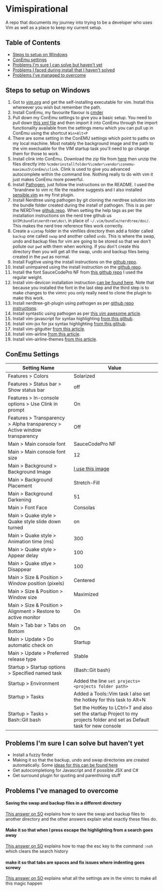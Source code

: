# Vimispirational
A repo that documents my journey into trying to be a developer who uses Vim as well as a place to keep my current setup.

## Table of Contents
- [Steps to setup on Windows](#steps-to-setup-on-windows)
- [ConEmu settings](#conemu-settings)
- [Problems I'm sure I can solve but haven't yet](#problems-im-sure-i-can-solve-but-havent-yet)
- [Problems I faced during install that I haven't solved](#problems-i-faced-during-install-that-i-havent-solved)
- [Problems I've managed to overcome](#problems-ive-managed-to-overcome)

## Steps to setup on Windows
1. Got to [vim.org](http://vim.org/) and get the self-installing executable for vim. Install this whereever you wish but remember the path.
1. Install ConEmu, my favourite flavour is [cmder](http://cmder.net/)
1. Pull down my ConEmu settings to give you a basic setup. You need to pull down [this xml file](https://github.com/zacbraddy/Vimispirational/blob/master/con_emu_settings.xml) and then import it into ConEmu through the import functionality available from the settings menu which you can pull up in ConEmu using the shortcut `Win+Alt+P`
1. There are some setting in the ConEMU settings which point to paths on my local machine. Most notably the background image and the path to the vim exectuable for the VIM startup task you'll need to go change them for those to work.
1. Install clink into ConEmu. Download the zip file from [here](https://mridgers.github.io/clink/) then unzip the files directly into `%cmderinstallfolder%\cmder\vendor\conemu-maximus5\ConEmu\clink`. Clink is used to give you advanced autocomplete within the command line. Nothing really to do with vim it just makes ConEmu more powerful.
1. Install [Pathogen](https://github.com/tpope/vim-pathogen), just follow the instructions on the README. I used the "brandnew to vim rc file the readme suggests and I also installed [sensible.vim](https://github.com/tpope/vim-sensible) as my first plugin.
1. Install Nerdtree using pathogen by git cloning the nerdtree solution into the bundle folder created during the install of pathogen. This is as per the NERDTree [github repo](https://github.com/scrooloose/nerdtree). When setting the help tags as per the installation instructions on the nerd tree github us `$VIM\bundle\nerdtree\doc\` in place of `~/.vim/bundle/nerdtree/doc/`. This makes the nerd tree reference files work correctly.
1. Create a `vimtmp` folder in the vimfiles directory then add a folder called `backup` one called `swap` and another called `undo`. This is where the swap, undo and backup files for vim are going to be stored so that we don't pollute our `pwd` with them when working. If you don't create this directory then you will get all the swap, undo and backup files being created in the `pwd` as normal.
1. Install Fugitive using the install instructions on the [github repo](https://github.com/tpope/vim-fugitive).
1. Install unimpaired using the install instruction on the [github repo](https://github.com/tpope/vim-unimpaired).
1. Install the font SauceCodePro NF from [this github repo](https://github.com/ryanoasis/nerd-fonts/tree/master/patched-fonts/SourceCodePro) I used the regular weight.
1. Install vim-devicon installation instruction [can be found here](https://vimawesome.com/plugin/vim-devicons). Note that because you installed the font in the last step and the third step is to make changes to the vimrc you only really need to clone the plugin to make this work.
1. Install nerdtree-git-plugin using pathogen as per [github repo instructions](https://github.com/Xuyuanp/nerdtree-git-plugin).
1. Install syntastic using pathogen as per [this vim awesome article](https://vimawesome.com/plugin/syntastic).
1. Install vim-javascript for syntax highlighting [from this github](https://github.com/pangloss/vim-javascript).
1. Install vim-jsx for jsx syntax highlighting [from this github](https://github.com/mxw/vim-jsx).
1. Install vim-gitgutter [from this article](https://vimawesome.com/plugin/vim-gitgutter).
1. Install vim-airline [from this article](https://vimawesome.com/plugin/vim-airline).
1. Install vim-airline-themes [from this article](https://vimawesome.com/plugin/vim-airline-themes).

## ConEmu Settings

|Setting Name|Value|
---|---
Features > Colors | Solarized
Features > Status bar > Show status bar | off
Features > In-console options > Use Clink in prompt | On
Features > Transparency > Alpha transparency > Active window transparency | Off
Main > Main console font | SauceCodePro NF
Main > Main console font size | 12
Main > Background > Background Image | [I use this image](https://wallpaperscraft.com/image/panda_art_apofiss_night_94616_1920x1080.jpg)
Main > Background Placement | Stretch-Fill
Main > Background Darkening | 51
Main > Font Face | Consolas
Main > Quake style > Quake style slide down turned | on
Main > Quake style > Animation time (ms) | 300
Main > Quake style > Appear delay | 100
Main > Quake stlye > Disappear | 100
Main > Size & Position > Window position (pixels) | Centered
Main > Size & Position > Window size | Maximized 
Main > Size & Position > Alignment > Restore to active monitor | On
Main > Tab bar > Tabs on Bottom | On
Main > Update > Do automatic check on | Startup
Main > Update > Preferred release type | Stable
Startup > Startup options > Specified named task | {Bash::Git bash}
Startup > Environment | Added the line `set projects=<projects folder path>`
Startup > Tasks | Added a Tools::Vim task I also set the hotkey for this task to Alt+N
Startup > Tasks > Bash::Git bash | Set the HotKey to LCtrl+T and also set the startup Project to my projects folder and set as Default task for new console

## Problems I'm sure I can solve but haven't yet
- Install a fuzzy finder
- Making it so that the backup, undo and swap directories are created automatically. Some [ideas for this can be found here](http://vim.wikia.com/wiki/Remove_swap_and_backup_files_from_your_working_directory)
- Get autocompletiong for Javascript and if possible JSX and C#
- Get surround plugin for quoting and parenthising stuff

## Problems I've managed to overcome

#### Saving the swap and backup files in a different directory

[This answer on SO](https://stackoverflow.com/a/1625850) explains how to save the swap and backup files to another directory and the other answers explain what exactly these files do.

#### Make it so that when I press escape the highlighting from a search goes away

[This answer on SO](https://stackoverflow.com/a/1037182) explains how to map the esc key to the command `:noh` which clears the search history

#### make it so that tabs are spaces and fix issues where indenting goes screwy

[This answer on SO](https://stackoverflow.com/a/1878983) explains what all the settings are in the vimrc to make all this magic happen
